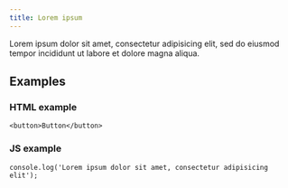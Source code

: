 ```yaml
---
title: Lorem ipsum
---
```


<p class="lead">
  Lorem ipsum dolor sit amet, consectetur adipisicing elit, sed do eiusmod
  tempor incididunt ut labore et dolore magna aliqua.
</p>

## Examples

### HTML example

```example lang="html"
<button>Button</button>
```

### JS example

```example lang="js"
console.log('Lorem ipsum dolor sit amet, consectetur adipisicing elit');
```
